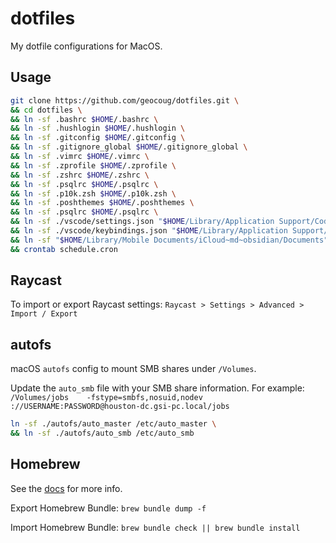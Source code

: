 # dotfiles

My dotfile configurations for MacOS.

## Usage

```sh
git clone https://github.com/geocoug/dotfiles.git \
&& cd dotfiles \
&& ln -sf .bashrc $HOME/.bashrc \
&& ln -sf .hushlogin $HOME/.hushlogin \
&& ln -sf .gitconfig $HOME/.gitconfig \
&& ln -sf .gitignore_global $HOME/.gitignore_global \
&& ln -sf .vimrc $HOME/.vimrc \
&& ln -sf .zprofile $HOME/.zprofile \
&& ln -sf .zshrc $HOME/.zshrc \
&& ln -sf .psqlrc $HOME/.psqlrc \
&& ln -sf .p10k.zsh $HOME/.p10k.zsh \
&& ln -sf .poshthemes $HOME/.poshthemes \
&& ln -sf .psqlrc $HOME/.psqlrc \
&& ln -sf ./vscode/settings.json "$HOME/Library/Application Support/Code/User/settings.json" \
&& ln -sf ./vscode/keybindings.json "$HOME/Library/Application Support/Code/User/keybindings.json" \
&& ln -sf "$HOME/Library/Mobile Documents/iCloud~md~obsidian/Documents" "$HOME/Obsidian" \
&& crontab schedule.cron
```

## Raycast

To import or export Raycast settings: `Raycast > Settings > Advanced > Import / Export`

## autofs

macOS `autofs` config to mount SMB shares under `/Volumes`.

Update the `auto_smb` file with your SMB share information. For example: `/Volumes/jobs    -fstype=smbfs,nosuid,nodev ://USERNAME:PASSWORD@houston-dc.gsi-pc.local/jobs`

```bash
ln -sf ./autofs/auto_master /etc/auto_master \
&& ln -sf ./autofs/auto_smb /etc/auto_smb
```

## Homebrew

See the [docs](https://docs.brew.sh/Brew-Bundle-and-Brewfile) for more info.

Export Homebrew Bundle: `brew bundle dump -f`

Import Homebrew Bundle: `brew bundle check || brew bundle install`
